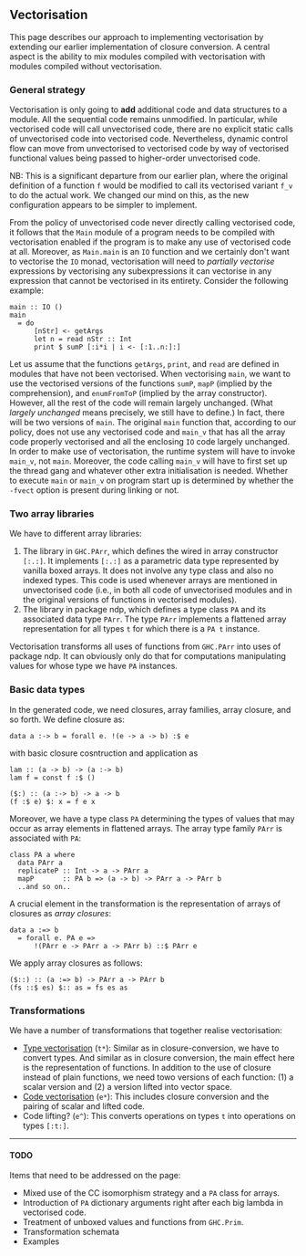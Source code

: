## Vectorisation



This page describes our approach to implementing vectorisation by extending our earlier implementation of closure conversion.  A central aspect is the ability to mix modules compiled with vectorisation with modules compiled without vectorisation.


### General strategy



Vectorisation is only going to **add** additional code and data structures to a module.  All the sequential code remains unmodified.  In particular, while vectorised code will call unvectorised code, there are no explicit static calls of unvectorised code into vectorised code.  Nevertheless, dynamic control flow can move from unvectorised to vectorised code by way of vectorised functional values being passed to higher-order unvectorised code.



NB: This is a significant departure from our earlier plan, where the original definition of a function `f` would be modified to call its vectorised variant `f_v` to do the actual work.  We changed our mind on this, as the new configuration appears to be simpler to implement.



From the policy of unvectorised code never directly calling vectorised code, it follows that the `Main` module of a program needs to be compiled with vectorisation enabled if the program is to make any use of vectorised code at all.  Moreover, as `Main.main` is an `IO` function and we certainly don't want to vectorise the `IO` monad, vectorisation will need to *partially vectorise* expressions by vectorising any subexpressions it can vectorise in any expression that cannot be vectorised in its entirety.  Consider the following example:


```wiki
main :: IO ()
main
  = do
      [nStr] <- getArgs
      let n = read nStr :: Int
      print $ sumP [:i*i | i <- [:1..n:]:]
```


Let us assume that the functions `getArgs`, `print`, and `read` are defined in modules that have not been vectorised.  When vectorising `main`, we want to use the vectorised versions of the functions `sumP`, `mapP` (implied by the comprehension), and `enumFromToP` (implied by the array constructor).  However, all the rest of the code will remain largely unchanged.  (What *largely unchanged* means precisely, we still have to define.)  In fact, there will be two versions of `main`.  The original `main` function that, according to our policy, does not use any vectorised code and `main_v` that has all the array code properly vectorised and all the enclosing `IO` code largely unchanged.  In order to make use of vectorisation, the runtime system will have to invoke `main_v`, not `main`.  Moreover, the code calling `main_v` will have to first set up the thread gang and whatever other extra initialisation is needed.  Whether to execute `main` or `main_v` on program start up is determined by whether the `-fvect` option is present during linking or not.


### Two array libraries



We have to different array libraries:


1. The library in `GHC.PArr`, which defines the wired in array constructor `[:.:]`.  It implements `[:.:]` as a parametric data type represented by vanilla boxed arrays.  It does not involve any type class and also no indexed types.  This code is used whenever arrays are mentioned in unvectorised code (i.e., in both all code of unvectorised modules and in the original versions of functions in vectorised modules).
1. The library in package ndp, which defines a type class `PA` and its associated data type `PArr`.   The type `PArr` implements a flattened array representation for all types `t` for which there is a `PA t` instance.


Vectorisation transforms all uses of functions from `GHC.PArr` into uses of package ndp.  It can obviously only do that for computations manipulating values for whose type we have `PA` instances.


### Basic data types



In the generated code, we need closures, array families, array closure, and so forth.  We define closure as:


```wiki
data a :-> b = forall e. !(e -> a -> b) :$ e
```


with basic closure cosntruction and application as


```wiki
lam :: (a -> b) -> (a :-> b)
lam f = const f :$ ()

($:) :: (a :-> b) -> a -> b
(f :$ e) $: x = f e x
```


Moreover, we have a type class `PA` determining the types of values that may occur as array elements in flattened arrays.  The array type family `PArr` is associated with `PA`:


```wiki
class PA a where
  data PArr a
  replicateP :: Int -> a -> PArr a
  mapP       :: PA b => (a -> b) -> PArr a -> PArr b
  ..and so on..
```


A crucial element in the transformation is the representation of arrays of closures as *array closures*:


```wiki
data a :=> b 
  = forall e. PA e => 
      !(PArr e -> PArr a -> PArr b) ::$ PArr e
```


We apply array closures as follows:


```wiki
($::) :: (a :=> b) -> PArr a -> PArr b
(fs ::$ es) $:: as = fs es as
```

### Transformations



We have a number of transformations that together realise vectorisation:


- [Type vectorisation](data-parallel/vectorisation/type-vectorisation) (`t*`): Similar as in closure-conversion, we have to convert types.  And similar as in closure conversion, the main effect here is the representation of functions.  In addition to the use of closure instead of plain functions, we need towo versions of each function: (1) a scalar version and (2) a version lifted into vector space.
- [Code vectorisation](data-parallel/vectorisation/code-vectorisation) (`e*`): This includes closure conversion and the pairing of scalar and lifted code.
- Code lifting? (`e^`): This converts operations on types `t` into operations on types `[:t:]`.

---


#### TODO



Items that need to be addressed on the page:


- Mixed use of the CC isomorphism strategy and a `PA` class for arrays.
- Introduction of `PA` dictionary arguments right after each big lambda in vectorised code.
- Treatment of unboxed values and functions from `GHC.Prim`.
- Transformation schemata
- Examples
